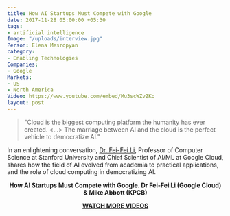 ```yaml
---
title: How AI Startups Must Compete with Google
date: 2017-11-28 05:00:00 +05:30
tags:
- artificial intelligence
Image: "/uploads/interview.jpg"
Person: Elena Mesropyan
category:
- Enabling Technologies
Companies:
- Google
Markets:
- US
- North America
Video: https://www.youtube.com/embed/Mu3scWZvZKo
layout: post
---
```


> "Cloud is the biggest computing platform the humanity has ever created. <...> The marriage between AI and the cloud is the perfect vehicle to democratize AI." 

In an enlightening conversation, [Dr. Fei-Fei Li](https://www.linkedin.com/in/fei-fei-li-4541247/), Professor of Computer Science at Stanford University and Chief Scientist of AI/ML at Google Cloud, shares how the field of AI evolved from academia to practical applications, and the role of cloud computing in democratizing AI.


<div align="center"></div>
<p style="text-align: center;"><strong>How AI Startups Must Compete with Google. Dr Fei-Fei Li (Google Cloud) & Mike Abbott (KPCB)</strong></p>
<p style="text-align: center;"><strong><a href="https://letstalkpayments.com/?s=VIDEO">WATCH MORE VIDEOS</a></strong></p>